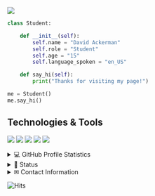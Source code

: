 ![](https://media.discordapp.net/attachments/961004017843069018/979920572123349022/NewBanner.png?width=1441&height=324)
<br>
```python
class Student:

    def __init__(self):
        self.name = "David Ackerman"
        self.role = "Student"
        self.age = "15"
        self.language_spoken = "en_US"

    def say_hi(self):
        print("Thanks for visiting my page!")

me = Student()
me.say_hi()
```




## Technologies & Tools

![](https://img.shields.io/badge/Editor-VS_Code-informational?style=flat&logo=visual-studio-code&logoColor=white&color=6aa6f8)
![](https://img.shields.io/badge/Editor-Glitch-informational?style=flat&logo=glitch&logoColor=white&color=6aa6f8)
![](https://img.shields.io/badge/Code-Python-informational?style=flat&logo=python&logoColor=white&color=6aa6f8)
![](https://img.shields.io/badge/Code-JavaScript-informational?style=flat&logo=javascript&logoColor=white&color=6aa6f8)
![](https://img.shields.io/badge/Code-HTML_and_CSS-informational?style=flat&logo=html&logoColor=white&color=6aa6f8)

<details> 
  <summary>💻 GitHub Profile Statistics</summary>
  <br/>
    <img alt="GirattleGFX's Github Stats" src="https://denvercoder1-github-readme-stats.vercel.app/api/?username=GirattleGFX&show_icons=true&count_private=true&theme=react&hide_border=true&bg_color=00000000&title_color=F85D7F&icon_color=F8D866" height="192px"/></a>
  <img alt="GirattleGFX's Top Languages" src="https://github-readme-stats.vercel.app/api/top-langs/?username=GirattleGFX&langs_count=8&layout=compact&theme=react&hide_border=true&bg_color=00000000&title_color=F85D7F&icon_color=F8D866&hide=Jupyter%20Notebook" height="192px"/></a>
  <br/>
  <b>Note:</b> Top languages is only a metric of the languages my public code consists of and doesn't reflect experience or skill level.
</details>


<details> 
  <summary>📄 Status</summary>
    <br>
    <a href="https://discord.com/users/650060151230955573"><img alt="Discord Status" src="https://lanyard.cnrad.dev/api/650060151230955573?theme=dark&bg=00000000&animated=false&hideDiscrim=true&borderRadius=30px&idleMessage=Probably%20doing%20something%20else..."></a>
    <br>
</details>

<details>
  <summary>✉ Contact Information</summary>
   <br>
    <table>
    <tr><th colspan="2"><b>Contact Me</b></th></tr>
        <tr><td><b>E-Mail</b></td><td><b><a href="mailto:david.ackerman2006@gmail.com">david.ackerman2006@gmail.com</a></b></td></tr>
        <tr><td><b>Discord</b></td><td><b><a href="https://discord.com/users/650060151230955573">@GirattleGFX#8924</a></b></td></tr>
        <tr><td><b>Twitter</b></td><td><b><a href="https://twitter.com/GirattleGFX">@GirattleGFX</a></b></td></tr>
        <tr><td><b>Linked In</b></td><td><b><a href="https://www.linkedin.com/in/david-ackerman-857792206/">u/David Ackerman</a></b></td></tr>
    </table>
    Want to buy me a coffie? Go ahead! https://buymeacoffee.com/girattle
    </div>
   <br>
</details>

![Hits](https://hits.link/hits?url=https://github.com/GirattleGFX&label=views&bgRight=ff69b4)

